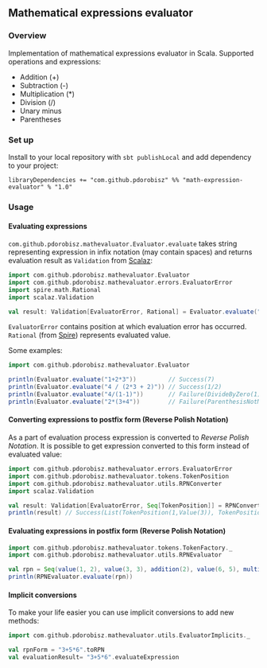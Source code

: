 ## Mathematical expressions evaluator

### Overview
Implementation of mathematical expressions evaluator in Scala.
Supported operations and expressions:
* Addition (+)
* Subtraction (-)
* Multiplication (*)
* Division (/)
* Unary minus
* Parentheses

### Set up
Install to your local repository with `sbt publishLocal` and add dependency to your project:

```
libraryDependencies += "com.github.pdorobisz" %% "math-expression-evaluator" % "1.0"
```

### Usage
#### Evaluating expressions
`com.github.pdorobisz.mathevaluator.Evaluator.evaluate` takes string representing expression in infix notation (may contain spaces) and returns
evaluation result as `Validation` from [Scalaz](https://github.com/scalaz/scalaz):
```scala
import com.github.pdorobisz.mathevaluator.Evaluator
import com.github.pdorobisz.mathevaluator.errors.EvaluatorError
import spire.math.Rational
import scalaz.Validation

val result: Validation[EvaluatorError, Rational] = Evaluator.evaluate("1+2*3")
```

`EvaluatorError` contains position at which evaluation error has occurred. `Rational` (from [Spire](https://github.com/non/spire))
represents evaluated value.

Some examples:
```scala
import com.github.pdorobisz.mathevaluator.Evaluator

println(Evaluator.evaluate("1+2*3"))         // Success(7)
println(Evaluator.evaluate("4 / (2*3 + 2)")) // Success(1/2)
println(Evaluator.evaluate("4/(1-1)"))       // Failure(DivideByZero(1))
println(Evaluator.evaluate("2*(3+4"))        // Failure(ParenthesisNotMatched(2))
```

#### Converting expressions to postfix form (**Reverse Polish Notation**)
As a part of evaluation process expression is converted to *Reverse Polish Notation*. It is possible to get expression converted to
this form instead of evaluated value:
```scala
import com.github.pdorobisz.mathevaluator.errors.EvaluatorError
import com.github.pdorobisz.mathevaluator.tokens.TokenPosition
import com.github.pdorobisz.mathevaluator.utils.RPNConverter
import scalaz.Validation

val result: Validation[EvaluatorError, Seq[TokenPosition]] = RPNConverter.convert("(3+7)*2")
println(result) // Success(List(TokenPosition(1,Value(3)), TokenPosition(3,Value(7)), TokenPosition(2,Operator(Addition)), TokenPosition(6,Value(2)), TokenPosition(5,Operator(Multiplication))))
```

#### Evaluating expressions in postfix form (**Reverse Polish Notation**)
```scala
import com.github.pdorobisz.mathevaluator.tokens.TokenFactory._
import com.github.pdorobisz.mathevaluator.utils.RPNEvaluator

val rpn = Seq(value(1, 2), value(3, 3), addition(2), value(6, 5), multiplication(5)) // (2+3)*5
println(RPNEvaluator.evaluate(rpn))
```

#### Implicit conversions
To make your life easier you can use implicit conversions to add new methods:
```scala
import com.github.pdorobisz.mathevaluator.utils.EvaluatorImplicits._

val rpnForm = "3+5*6".toRPN
val evaluationResult= "3+5*6".evaluateExpression
```
